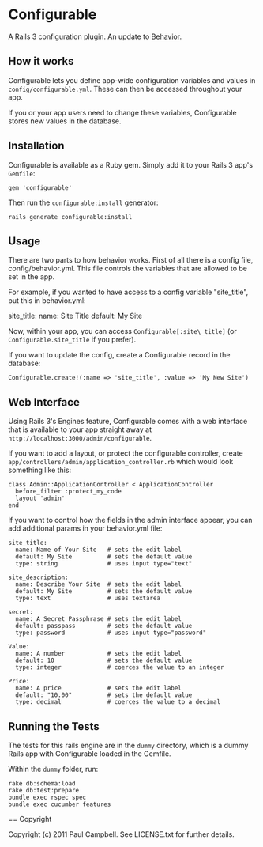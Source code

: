 # Configurable #

A Rails 3 configuration plugin. An update to [Behavior](http://github.com/paulca/behavior).

## How it works ##

Configurable lets you define app-wide configuration variables and values in `config/configurable.yml`. These can then be accessed throughout your app.

If you or your app users need to change these variables, Configurable stores new values in the database.

## Installation ##

Configurable is available as a Ruby gem. Simply add it to your Rails 3 app's `Gemfile`:

    gem 'configurable'

Then run the `configurable:install` generator:

    rails generate configurable:install

## Usage ##

There are two parts to how behavior works. First of all there is a config file, config/behavior.yml. This file controls the variables that are allowed to be set in the app.

For example, if you wanted to have access to a config variable "site_title", put this in behavior.yml:

  site_title:
    name: Site Title
    default: My Site
  
Now, within your app, you can access `Configurable[:site\_title]` (or `Configurable.site_title` if you prefer).

If you want to update the config, create a Configurable record in the database:

    Configurable.create!(:name => 'site_title', :value => 'My New Site')
    
## Web Interface ##

Using Rails 3's Engines feature, Configurable comes with a web interface that is available to your app straight away at `http://localhost:3000/admin/configurable`.

If you want to add a layout, or protect the configurable controller, create `app/controllers/admin/application_controller.rb` which would look something like this:

    class Admin::ApplicationController < ApplicationController
      before_filter :protect_my_code
      layout 'admin'
    end

If you want to control how the fields in the admin interface appear, you can add additional params in your behavior.yml file:

    site_title:
      name: Name of Your Site   # sets the edit label
      default: My Site          # sets the default value
      type: string              # uses input type="text"

    site_description:
      name: Describe Your Site  # sets the edit label
      default: My Site          # sets the default value
      type: text                # uses textarea

    secret:
      name: A Secret Passphrase # sets the edit label
      default: passpass         # sets the default value
      type: password            # uses input type="password"

    Value:
      name: A number            # sets the edit label
      default: 10               # sets the default value
      type: integer             # coerces the value to an integer

    Price:
      name: A price             # sets the edit label
      default: "10.00"          # sets the default value
      type: decimal             # coerces the value to a decimal

## Running the Tests ##

The tests for this rails engine are in the `dummy` directory, which is a dummy Rails app with Configurable loaded in the Gemfile.

Within the `dummy` folder, run:

    rake db:schema:load
    rake db:test:prepare
    bundle exec rspec spec
    bundle exec cucumber features

== Copyright

Copyright (c) 2011 Paul Campbell. See LICENSE.txt for
further details.

